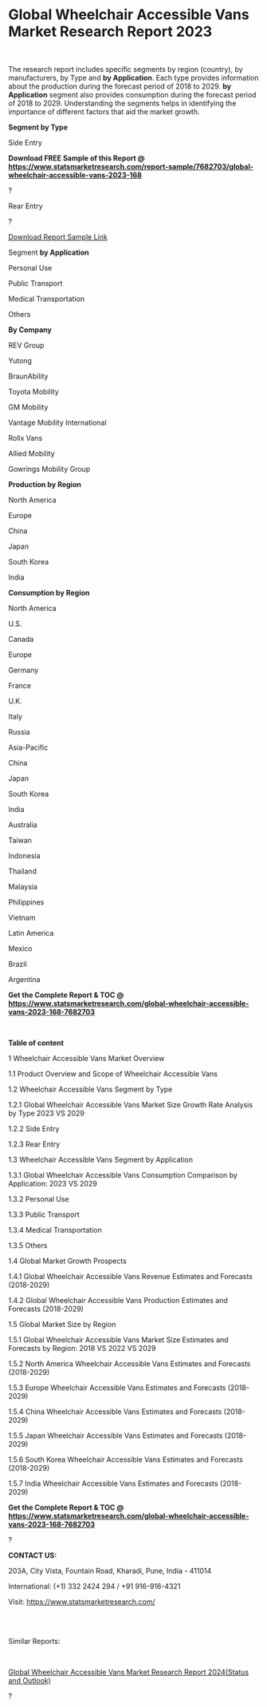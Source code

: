 <h1>Global Wheelchair Accessible Vans Market Research Report 2023</h1><br/><p>The research report includes specific segments by region (country), by manufacturers, by Type and <strong>by Application</strong>. Each type provides information about the production during the forecast period of 2018 to 2029. <strong>by Application</strong> segment also provides consumption during the forecast period of 2018 to 2029. Understanding the segments helps in identifying the importance of different factors that aid the market growth.</p>
 
 
 
 <p><strong>Segment by Type</strong></p>
 
 
 
 <p>Side Entry</p>
 
 
 
 <div><b>Download FREE Sample of this Report @ <a href="https://www.statsmarketresearch.com/download-free-sample/7682703/global-wheelchair-accessible-vans-2023-168">https://www.statsmarketresearch.com/report-sample/7682703/global-wheelchair-accessible-vans-2023-168</a></b></div>
 
 
 
 <p>? </p>
 
 
 
 <p>Rear Entry</p>
 
 
 
 <p>? </p>
 
 
 
 <p><a href="https://www.statsmarketresearch.com/download-free-sample/7682703/global-wheelchair-accessible-vans-2023-168">Download Report Sample Link</a></p>
 
 
 
 <p>Segment <strong>by Application</strong></p>
 
 
 
 <p>Personal Use</p>
 
 
 
 <p>Public Transport</p>
 
 
 
 <p>Medical Transportation</p>
 
 
 
 <p>Others</p>
 
 
 
 <p><strong>By Company</strong></p>
 
 
 
 <p>REV Group</p>
 
 
 
 <p>Yutong</p>
 
 
 
 <p>BraunAbility</p>
 
 
 
 <p>Toyota Mobility</p>
 
 
 
 <p>GM Mobility</p>
 
 
 
 <p>Vantage Mobility International</p>
 
 
 
 <p>Rollx Vans</p>
 
 
 
 <p>Allied Mobility</p>
 
 
 
 <p>Gowrings Mobility Group</p>
 
 
 
 <p><strong>Production by Region</strong></p>
 
 
 
 <p>North America</p>
 
 
 
 <p>Europe</p>
 
 
 
 <p>China</p>
 
 
 
 <p>Japan</p>
 
 
 
 <p>South Korea</p>
 
 
 
 <p>India</p>
 
 
 
 <p><strong>Consumption by Region</strong></p>
 
 
 
 <p>North America</p>
 
 
 
 <p>U.S.</p>
 
 
 
 <p>Canada</p>
 
 
 
 <p>Europe</p>
 
 
 
 <p>Germany</p>
 
 
 
 <p>France</p>
 
 
 
 <p>U.K.</p>
 
 
 
 <p>Italy</p>
 
 
 
 <p>Russia</p>
 
 
 
 <p>Asia-Pacific</p>
 
 
 
 <p>China</p>
 
 
 
 <p>Japan</p>
 
 
 
 <p>South Korea</p>
 
 
 
 <p>India</p>
 
 
 
 <p>Australia</p>
 
 
 
 <p>Taiwan</p>
 
 
 
 <p>Indonesia</p>
 
 
 
 <p>Thailand</p>
 
 
 
 <p>Malaysia</p>
 
 
 
 <p>Philippines</p>
 
 
 
 <p>Vietnam</p>
 
 
 
 <p>Latin America</p>
 
 
 
 <p>Mexico</p>
 
 
 
 <p>Brazil</p>
 
 
 
 <p>Argentina</p>
 
 
 
 <div><b>Get the Complete Report & TOC @ <a href="https://www.statsmarketresearch.com/global-wheelchair-accessible-vans-2023-168-7682703">https://www.statsmarketresearch.com/global-wheelchair-accessible-vans-2023-168-7682703</a></b></div>
 
 
 
 <p><br />
 
 <b>Table of content</b></p>
 
 
 
 <p>1 Wheelchair Accessible Vans Market Overview<br />
 
 1.1 Product Overview and Scope of Wheelchair Accessible Vans<br />
 
 1.2 Wheelchair Accessible Vans Segment by Type<br />
 
 1.2.1 Global Wheelchair Accessible Vans Market Size Growth Rate Analysis by Type 2023 VS 2029<br />
 
 1.2.2 Side Entry<br />
 
 1.2.3 Rear Entry<br />
 
 1.3 Wheelchair Accessible Vans Segment by Application<br />
 
 1.3.1 Global Wheelchair Accessible Vans Consumption Comparison by Application: 2023 VS 2029<br />
 
 1.3.2 Personal Use<br />
 
 1.3.3 Public Transport<br />
 
 1.3.4 Medical Transportation<br />
 
 1.3.5 Others<br />
 
 1.4 Global Market Growth Prospects<br />
 
 1.4.1 Global Wheelchair Accessible Vans Revenue Estimates and Forecasts (2018-2029)<br />
 
 1.4.2 Global Wheelchair Accessible Vans Production Estimates and Forecasts (2018-2029)<br />
 
 1.5 Global Market Size by Region<br />
 
 1.5.1 Global Wheelchair Accessible Vans Market Size Estimates and Forecasts by Region: 2018 VS 2022 VS 2029<br />
 
 1.5.2 North America Wheelchair Accessible Vans Estimates and Forecasts (2018-2029)<br />
 
 1.5.3 Europe Wheelchair Accessible Vans Estimates and Forecasts (2018-2029)<br />
 
 1.5.4 China Wheelchair Accessible Vans Estimates and Forecasts (2018-2029)<br />
 
 1.5.5 Japan Wheelchair Accessible Vans Estimates and Forecasts (2018-2029)<br />
 
 1.5.6 South Korea Wheelchair Accessible Vans Estimates and Forecasts (2018-2029)<br />
 
 1.5.7 India Wheelchair Accessible Vans Estimates and Forecasts (2018-2029)</p>
 
 
 
 <div><b>Get the Complete Report & TOC @ <a href="https://www.statsmarketresearch.com/global-wheelchair-accessible-vans-2023-168-7682703">https://www.statsmarketresearch.com/global-wheelchair-accessible-vans-2023-168-7682703</a></b></div>
 
 
 
 <p>? </p>
 
 
 
 <p><b>CONTACT US:</b><br />
 
 203A, City Vista, Fountain Road, Kharadi, Pune, India - 411014<br />
 
 International: (+1) 332 2424 294 / +91 916-916-4321<br />
 
 Visit: <a href="https://www.statsmarketresearch.com/">https://www.statsmarketresearch.com/</a><br />
 
 <br />
 
 <br />
 
 Similar Reports:<br />
 
 <br />
 
 <a href="https://www.statsmarketresearch.com/global-wheelchair-accessible-vans-2024-634-8008266">Global Wheelchair Accessible Vans Market Research Report 2024(Status and Outlook)</a><br />
 
 ? </p>